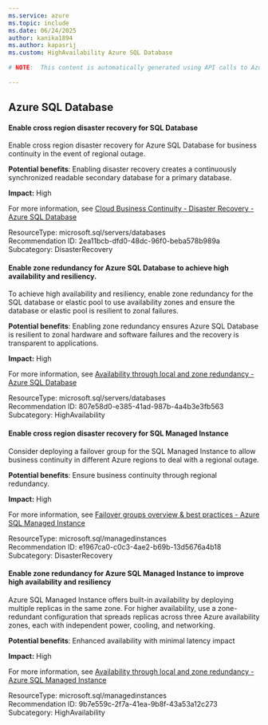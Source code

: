 ```yaml
---
ms.service: azure
ms.topic: include
ms.date: 06/24/2025
author: kanika1894
ms.author: kapasrij
ms.custom: HighAvailability Azure SQL Database
  
# NOTE:  This content is automatically generated using API calls to Azure. Any edits made on these files will be overwritten in the next run of the script. 
  
---
```

  
## Azure SQL Database  
  
<!--2ea11bcb-dfd0-48dc-96f0-beba578b989a_begin-->

#### Enable cross region disaster recovery for SQL Database  
  
Enable cross region disaster recovery for Azure SQL Database for business continuity in the event of regional outage.  
  
**Potential benefits**: Enabling disaster recovery creates a continuously synchronized readable secondary database for a primary database.  

**Impact:** High
  
For more information, see [Cloud Business Continuity - Disaster Recovery - Azure SQL Database](https://aka.ms/sqldb_dr_overview)  

ResourceType: microsoft.sql/servers/databases  
Recommendation ID: 2ea11bcb-dfd0-48dc-96f0-beba578b989a  
Subcategory: DisasterRecovery

<!--2ea11bcb-dfd0-48dc-96f0-beba578b989a_end-->






<!--807e58d0-e385-41ad-987b-4a4b3e3fb563_begin-->

#### Enable zone redundancy for Azure SQL Database to achieve high availability and resiliency.  
  
To achieve high availability and resiliency, enable zone redundancy for the SQL database or elastic pool to use availability zones and ensure the database or elastic pool is resilient to zonal failures.  
  
**Potential benefits**: Enabling zone redundancy ensures Azure SQL Database is resilient to zonal hardware and software failures and the recovery is transparent to applications.  

**Impact:** High
  
For more information, see [Availability through local and zone redundancy - Azure SQL Database ](/azure/azure-sql/database/high-availability-sla?view=azuresql&tabs=azure-powershell#zone-redundant-availability)  

ResourceType: microsoft.sql/servers/databases  
Recommendation ID: 807e58d0-e385-41ad-987b-4a4b3e3fb563  
Subcategory: HighAvailability

<!--807e58d0-e385-41ad-987b-4a4b3e3fb563_end-->

<!--e1967ca0-c0c3-4ae2-b69b-13d5676a4b18_begin-->

#### Enable cross region disaster recovery for SQL Managed Instance  
  
Consider deploying a failover group for the SQL Managed Instance to allow business continuity in different Azure regions to deal with a regional outage.  
  
**Potential benefits**: Ensure business continuity through regional redundancy.  

**Impact:** High
  
For more information, see [Failover groups overview & best practices - Azure SQL Managed Instance](https://aka.ms/instanceFailoverGroups)  

ResourceType: microsoft.sql/managedinstances  
Recommendation ID: e1967ca0-c0c3-4ae2-b69b-13d5676a4b18  
Subcategory: DisasterRecovery

<!--e1967ca0-c0c3-4ae2-b69b-13d5676a4b18_end-->

<!--9b7e559c-2f7a-41ea-9b8f-43a53a12c273_begin-->

#### Enable zone redundancy for Azure SQL Managed Instance to improve high availability and resiliency  
  
Azure SQL Managed Instance offers built-in availability by deploying multiple replicas in the same zone. For higher availability, use a zone-redundant configuration that spreads replicas across three Azure availability zones, each with independent power, cooling, and networking.  
  
**Potential benefits**: Enhanced availability with minimal latency impact  

**Impact:** High
  
For more information, see [Availability through local and zone redundancy - Azure SQL Managed Instance](https://aka.ms/learnmore_sql_managedinstances)  

ResourceType: microsoft.sql/managedinstances  
Recommendation ID: 9b7e559c-2f7a-41ea-9b8f-43a53a12c273  
Subcategory: HighAvailability

<!--9b7e559c-2f7a-41ea-9b8f-43a53a12c273_end-->

<!--articleBody-->
